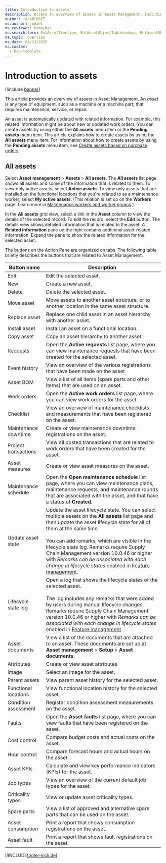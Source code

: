 ```yaml
---
title: Introduction to assets
description: Access an overview of assets in Asset Management, including a table that defines various button names and an outline on the All assets list page.
author: jodahlMSFT
ms.author: jodahl
ms.reviewer: kamaybac
ms.search.form: EntAssetTimeline, EntAssetObjectTableLookup, EntAssetObjectTableParent, EntAssetObjectOverview, EntAssetObjectImage, EntAssetObjectTable, EntAssetLifecycleStateLog, EntAssetObjectWorkOrderActive, EntAssetObjectAttribute
ms.topic: overview
ms.date: 08/13/2025
ms.custom: 
  - bap-template
---
```


# Introduction to assets

[!include [banner](../../includes/banner.md)]

This article provides an overview of assets in Asset Management. An *asset* is any type of equipment, such as a machine or a machine part, that requires maintenance, service, or repair.

An asset is automatically updated with related information. For example, this related information might be about new or updated work orders. You can create assets by using either the **All assets** menu item or the **Pending assets** menu item. This article explains how to create assets by using the **All assets** menu item. For information about how to create assets by using the **Pending assets** menu item, see [Create assets based on purchase orders](../objects/create-objects-based-on-purchase-orders.md).

## All assets

Select **Asset management** \> **Assets** \> **All assets**. The **All assets** list page shows all assets and some of the information that is related to them. To view only active assets, select **Active assets**. To view only assets that are installed on the functional locations that you're related to as a maintenance worker, select **My active assets**. (This relation is set up on the **Workers** page. Learn more in [Maintenance workers and worker groups](../setup-for-objects/workers-and-worker-groups.md).)

In the **All assets** grid view, select a link in the **Asset** column to view the details of the selected record. To edit the record, select the **Edit** button. The details view shows detailed information that is related to the asset. A **Related information** pane on the right contains additional asset-related information. Expand the pane to show the related information for the selected asset.

The buttons on the Action Pane are organized on tabs. The following table briefly describes the buttons that are related to Asset Management.

| Button name | Description |
|--|--|
| Edit | Edit the selected asset. |
| New | Create a new asset. |
| Delete | Delete the selected asset. |
| Move asset | Move assets to another asset structure, or to another location in the same asset structure. |
| Replace asset | Replace one child asset in an asset hierarchy with another asset. |
| Install asset | Install an asset on a functional location. |
| Copy asset | Copy an asset hierarchy to another asset. |
| Requests | Open the **Active requests** list page, where you can view maintenance requests that have been created for the selected asset. |
| Event history | View an overview of the various registrations that have been made on the asset. |
| Asset BOM | View a list of all items (spare parts and other items) that are used on an asset. |
| Work orders | Open the **Active work orders** list page, where you can view work orders for the asset. |
| Checklist | View an overview of maintenance checklists and measurements that have been registered on the asset. |
| Maintenance downtime | Create or view maintenance downtime registrations on the asset. |
| Project transactions | View all posted transactions that are related to work orders that have been created for the asset. |
| Asset measures | Create or view asset measures on the asset. |
| Maintenance schedule | Open the **Open maintenance schedule** list page, where you can view maintenance plans, maintenance requests, and maintenance rounds that are associated with the asset, and that have a status of **Created**. |
| Update asset state | Update the asset lifecycle state. You can select multiple assets on the **All assets** list page and then update the asset lifecycle state for all of them at the same time.<br><br>You can add remarks, which are visible in the lifecycle state log. Remarks require Supply Chain Management version 10.0.46 or higher with *Remarks can be associated with each change in lifecycle states* enabled in [Feature management](../../../fin-ops-core/fin-ops/get-started/feature-management/feature-management-overview.md). |
| Lifecycle state log | Open a log that shows the lifecycle states of the selected asset.<br><br>The log includes any remarks that were added by users during manual lifecycle changes. Remarks require Supply Chain Management version 10.0.46 or higher with *Remarks can be associated with each change in lifecycle states* enabled in [Feature management](../../../fin-ops-core/fin-ops/get-started/feature-management/feature-management-overview.md). |
| Asset documents | View a list of the documents that are attached to an asset. These documents are set up at **Asset management** \> **Setup** \> **Asset documents**. |
| Attributes | Create or view asset attributes. |
| Image | Select an image for the asset. |
| Parent assets | View parent asset history for the selected asset. |
| Functional locations | View functional location history for the selected asset. |
| Condition assessment | Register condition assessment measurements on the asset. |
| Faults | Open the **Asset faults** list page,  where you can view faults that have been registered on the asset. |
| Cost control | Compare budget costs and actual costs on the asset. |
| Hour control | Compare forecast hours and actual hours on the asset. |
| Asset KPIs | Calculate and view key performance indicators (KPIs) for the asset. |
| Job types | View an overview of the current default job types for the asset. |
| Criticality types | View or update asset criticality types. |
| Spare parts | View a list of approved and alternative spare parts that can be used on the asset. |
| Asset consumption | Print a report that shows consumption registrations on the asset. |
| Asset fault | Print a report that shows fault registrations on the asset. |

[!INCLUDE[footer-include](../../../includes/footer-banner.md)]
